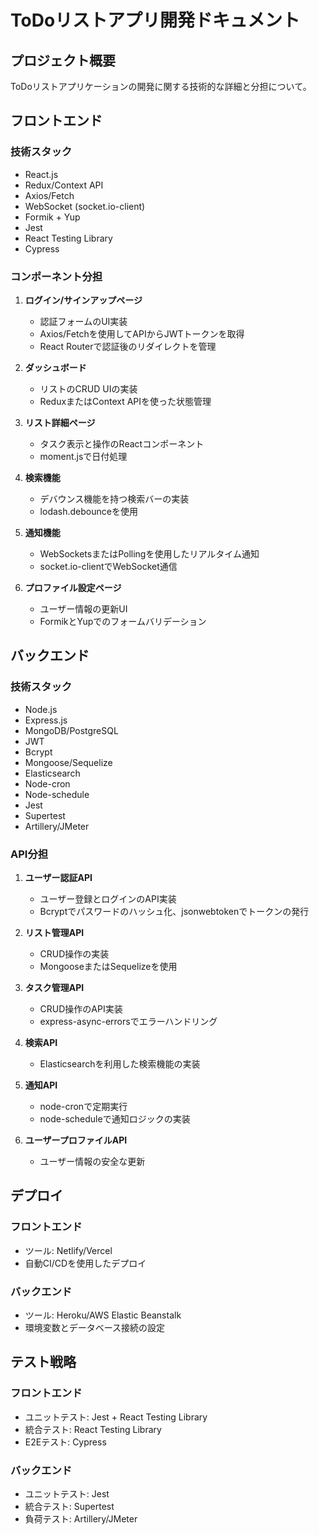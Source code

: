 # ToDoリストアプリ開発ドキュメント

## プロジェクト概要
ToDoリストアプリケーションの開発に関する技術的な詳細と分担について。

## フロントエンド

### 技術スタック
- React.js
- Redux/Context API
- Axios/Fetch
- WebSocket (socket.io-client)
- Formik + Yup
- Jest
- React Testing Library
- Cypress

### コンポーネント分担
1. **ログイン/サインアップページ**
   - 認証フォームのUI実装
   - Axios/Fetchを使用してAPIからJWTトークンを取得
   - React Routerで認証後のリダイレクトを管理

2. **ダッシュボード**
   - リストのCRUD UIの実装
   - ReduxまたはContext APIを使った状態管理

3. **リスト詳細ページ**
   - タスク表示と操作のReactコンポーネント
   - moment.jsで日付処理

4. **検索機能**
   - デバウンス機能を持つ検索バーの実装
   - lodash.debounceを使用

5. **通知機能**
   - WebSocketsまたはPollingを使用したリアルタイム通知
   - socket.io-clientでWebSocket通信

6. **プロファイル設定ページ**
   - ユーザー情報の更新UI
   - FormikとYupでのフォームバリデーション

## バックエンド

### 技術スタック
- Node.js
- Express.js
- MongoDB/PostgreSQL
- JWT
- Bcrypt
- Mongoose/Sequelize
- Elasticsearch
- Node-cron
- Node-schedule
- Jest
- Supertest
- Artillery/JMeter

### API分担
1. **ユーザー認証API**
   - ユーザー登録とログインのAPI実装
   - Bcryptでパスワードのハッシュ化、jsonwebtokenでトークンの発行

2. **リスト管理API**
   - CRUD操作の実装
   - MongooseまたはSequelizeを使用

3. **タスク管理API**
   - CRUD操作のAPI実装
   - express-async-errorsでエラーハンドリング

4. **検索API**
   - Elasticsearchを利用した検索機能の実装

5. **通知API**
   - node-cronで定期実行
   - node-scheduleで通知ロジックの実装

6. **ユーザープロファイルAPI**
   - ユーザー情報の安全な更新

## デプロイ

### フロントエンド
- ツール: Netlify/Vercel
- 自動CI/CDを使用したデプロイ

### バックエンド
- ツール: Heroku/AWS Elastic Beanstalk
- 環境変数とデータベース接続の設定

## テスト戦略

### フロントエンド
- ユニットテスト: Jest + React Testing Library
- 統合テスト: React Testing Library
- E2Eテスト: Cypress

### バックエンド
- ユニットテスト: Jest
- 統合テスト: Supertest
- 負荷テスト: Artillery/JMeter
